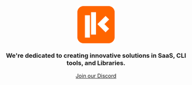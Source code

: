 <div align="center">
    <picture align="center" width="360">
        <img align="center" width="100" height="100" alt="The Kinotio logo." src="/profile/logo.svg">
    </picture>
</div>

<h3 align="center">We're dedicated to creating innovative solutions in SaaS, CLI tools, and Libraries.</h3>

<div align="center">

[Join our Discord](https://discord.gg/cskvbKQA)

</div>
